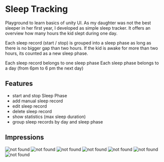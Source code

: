 # Sleep Tracking

Playground to learn basics of unity UI. As my daughter was not the best sleeper in her first year, I developed as simple sleep tracker. It offers an overview how many hours the kid slept during one day.

Each sleep record (start / stop) is grouped into a sleep phase as long as there is no bigger gap than two hours. If the kid is awake for more than two hours, its counted as a new sleep phase.

Each sleep record belongs to one sleep phase
Each sleep phase belongs to a day (from 6pm to 6 pm the next day)

## Features
- start and stop Sleep Phase
- add manual sleep record
- edit sleep record
- delete sleep record
- show statistics (max sleep duration)
- group sleep records by day and sleep phase

## Impressions
![not found](impressions/Day_Summary_View.PNG?s=200 "Day Summary View")
![not found](impressions/Recording.jpeg "Recording")
![not found](impressions/Day_Detail_View.PNG "Day Detail View")
![not found](impressions/Sleepphase_Detail_View.PNG "Sleep Phase Detail View")
![not found](impressions/Edit_View.PNG "Edit View")
![not found](impressions/New_Entry_View.PNG "Manual Entry View")
![not found](impressions/Statistics_View.png "some statistics")

